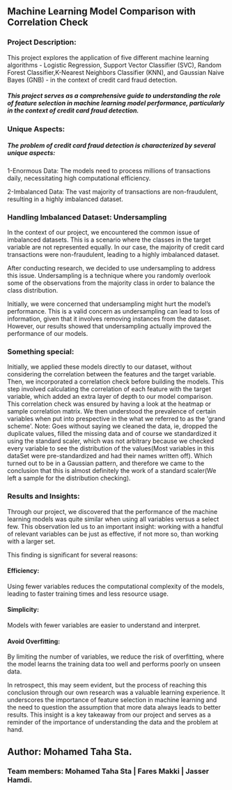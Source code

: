 ## Machine Learning Model Comparison with Correlation Check
### Project Description:
This project explores the application of five different machine learning algorithms - Logistic Regression, Support Vector Classifier (SVC), Random Forest Classifier,K-Nearest Neighbors Classifier (KNN), and Gaussian Naive Bayes (GNB) - in the context of credit card fraud detection.
##### This project serves as a comprehensive guide to understanding the role of feature selection in machine learning model performance, particularly in the context of credit card fraud detection.

### Unique Aspects:
##### The problem of credit card fraud detection is characterized by several unique aspects:
1-Enormous Data: The models need to process millions of transactions daily, necessitating high computational efficiency.

2-Imbalanced Data: The vast majority of transactions are non-fraudulent, resulting in a highly imbalanced dataset.

### Handling Imbalanced Dataset: Undersampling
In the context of our project, we encountered the common issue of imbalanced datasets. This is a scenario where the classes in the target variable are not represented equally. In our case, the majority of credit card transactions were non-fraudulent, leading to a highly imbalanced dataset.

After conducting research, we decided to use undersampling to address this issue. Undersampling is a technique where you randomly overlook some of the observations from the majority class in order to balance the class distribution.

Initially, we were concerned that undersampling might hurt the model’s performance. This is a valid concern as undersampling can lead to loss of information, given that it involves removing instances from the dataset. However, our results showed that undersampling actually improved the performance of our models.


### Something special:
Initially, we applied these models directly to our dataset, without considering the correlation between the features and the target variable. Then, we incorporated a correlation check before building the models. This step involved calculating the correlation of each feature with the target variable, which added an extra layer of depth to our model comparison. This correlation check was ensured by having a look at the heatmap or sample correlation matrix. We then understood the prevalence of certain variables when put into prespective in the what we referred to as the 'grand scheme'.
Note: Goes without saying we cleaned the data, ie, dropped the duplicate values, filled the missing data and of course we standardized it using the standard scaler, which was not arbitrary because we checked every variable to see the distribution of the values(Most variables in this dataSet were pre-standardized and had their names written off). Which turned out to be in a Gaussian pattern, and therefore we came to the conclusion that this is almost definitely the work of a standard scaler(We left a sample for the distribution checking).

### Results and Insights:

Through our project, we discovered that the performance of the machine learning models was quite similar when using all variables versus a select few. This observation led us to an important insight: working with a handful of relevant variables can be just as effective, if not more so, than working with a larger set.

This finding is significant for several reasons:

#### Efficiency: 
Using fewer variables reduces the computational complexity of the models, leading to faster training times and less resource usage.
#### Simplicity: 
Models with fewer variables are easier to understand and interpret.
#### Avoid Overfitting: 
By limiting the number of variables, we reduce the risk of overfitting, where the model learns the training data too well and performs poorly on unseen data.

In retrospect, this may seem evident, but the process of reaching this conclusion through our own research was a valuable learning experience. It underscores the importance of feature selection in machine learning and the need to question the assumption that more data always leads to better results. This insight is a key takeaway from our project and serves as a reminder of the importance of understanding the data and the problem at hand.


## Author: Mohamed Taha Sta.
### Team members: Mohamed Taha Sta | Fares Makki | Jasser Hamdi.


